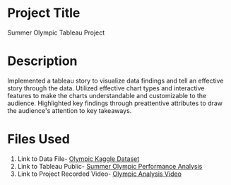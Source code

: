 # Project Title 
Summer Olympic Tableau Project

# Description 
Implemented a tableau story to visualize data findings and tell an effective story through the data. Utilized effective chart types and interactive features to make the charts understandable and customizable to the audience. Highlighted key findings through preattentive attributes to draw the audience's attention to key takeaways.

# Files Used 
1. Link to Data File- [Olympic Kaggle Dataset](https://www.kaggle.com/datasets/heesoo37/120-years-of-olympic-history-athletes-and-results)
2. Link to Tableau Public- [Summer Olympic Performance Analysis](https://public.tableau.com/shared/ZPMRHK4YC?:display_count=n&:origin=viz_share_link)
3. Link to Project Recorded Video- [Olympic Analysis Video](https://www.youtube.com/watch?v=5vuV9flydFs) 

